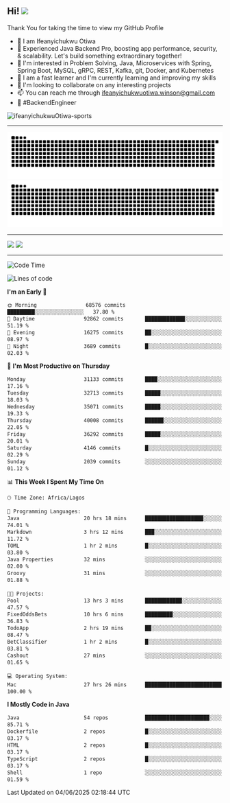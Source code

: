 <!-- BLOG-POST-LIST:START --><!-- BLOG-POST-LIST:END -->

## Hi! <img src="https://media.giphy.com/media/hvRJCLFzcasrR4ia7z/giphy.gif" width="4%"> 

Thank You for taking the time to view my GitHub Profile

- 👋 I am Ifeanyichukwu Otiwa
- 🚀 Experienced Java Backend Pro, boosting app performance, security, & scalability. Let's build something extraordinary together!
- 👀 I'm interested in Problem Solving, Java, Microservices with Spring, Spring Boot, MySQL, gRPC, REST, Kafka, git, Docker, and Kubernetes
- 🌱 I am a fast learner and I'm currently learning and improving my skills
- 💞️ I'm looking to collaborate on any interesting projects
- 📫 You can reach me through ifeanyichukwuotiwa.winson@gmail.com
- 🚀 #BackendEngineer

<p align="left" marginTop="10px"> <img src="https://komarev.com/ghpvc/?username=ifeanyichukwuOtiwa-sports&label=Profile%20views&color=0e75b6&style=for-the-badge" alt="ifeanyichukwuOtiwa-sports" /> </p>

***

<!--🐍📈SNAKEGRAPH / 🌐WEBSITE: https://github.com/Platane/snk -->
![github contribution grid snake animation](https://raw.githubusercontent.com/ifeanyichukwuOtiwa-sports/ifeanyichukwuOtiwa-sports/output/github-contribution-grid-snake-dark.svg#gh-dark-mode-only)![github contribution grid snake animation](https://raw.githubusercontent.com/ifeanyichukwuOtiwa-sports/ifeanyichukwuOtiwa-sports/output/github-contribution-grid-snake.svg#gh-light-mode-only)

***

<p float="left">
  <img float="left" src="https://github-readme-stats.vercel.app/api?username=ifeanyichukwuOtiwa-sports&count_private=true&include_all_commits=true&theme=react&show_icons=true" />
  <img float="right" src="https://github-readme-stats.vercel.app/api/top-langs/?username=ifeanyichukwuOtiwa-sports&layout=compact&show_icons=true&theme=react" /> 
</p>

***



<!--START_SECTION:waka-->
![Code Time](http://img.shields.io/badge/Code%20Time-3%2C766%20hrs%2022%20mins-blue)

![Lines of code](https://img.shields.io/badge/From%20Hello%20World%20I%27ve%20Written-51.1%20million%20lines%20of%20code-blue)

**I'm an Early 🐤** 

```text
🌞 Morning                68576 commits       █████████░░░░░░░░░░░░░░░░   37.80 % 
🌆 Daytime                92862 commits       █████████████░░░░░░░░░░░░   51.19 % 
🌃 Evening                16275 commits       ██░░░░░░░░░░░░░░░░░░░░░░░   08.97 % 
🌙 Night                  3689 commits        █░░░░░░░░░░░░░░░░░░░░░░░░   02.03 % 
```
📅 **I'm Most Productive on Thursday** 

```text
Monday                   31133 commits       ████░░░░░░░░░░░░░░░░░░░░░   17.16 % 
Tuesday                  32713 commits       █████░░░░░░░░░░░░░░░░░░░░   18.03 % 
Wednesday                35071 commits       █████░░░░░░░░░░░░░░░░░░░░   19.33 % 
Thursday                 40008 commits       ██████░░░░░░░░░░░░░░░░░░░   22.05 % 
Friday                   36292 commits       █████░░░░░░░░░░░░░░░░░░░░   20.01 % 
Saturday                 4146 commits        █░░░░░░░░░░░░░░░░░░░░░░░░   02.29 % 
Sunday                   2039 commits        ░░░░░░░░░░░░░░░░░░░░░░░░░   01.12 % 
```


📊 **This Week I Spent My Time On** 

```text
🕑︎ Time Zone: Africa/Lagos

💬 Programming Languages: 
Java                     20 hrs 18 mins      ███████████████████░░░░░░   74.01 % 
Markdown                 3 hrs 12 mins       ███░░░░░░░░░░░░░░░░░░░░░░   11.72 % 
TOML                     1 hr 2 mins         █░░░░░░░░░░░░░░░░░░░░░░░░   03.80 % 
Java Properties          32 mins             ░░░░░░░░░░░░░░░░░░░░░░░░░   02.00 % 
Groovy                   31 mins             ░░░░░░░░░░░░░░░░░░░░░░░░░   01.88 % 

🐱‍💻 Projects: 
Pool                     13 hrs 3 mins       ████████████░░░░░░░░░░░░░   47.57 % 
FixedOddsBets            10 hrs 6 mins       █████████░░░░░░░░░░░░░░░░   36.83 % 
TodoApp                  2 hrs 19 mins       ██░░░░░░░░░░░░░░░░░░░░░░░   08.47 % 
BetClassifier            1 hr 2 mins         █░░░░░░░░░░░░░░░░░░░░░░░░   03.81 % 
Cashout                  27 mins             ░░░░░░░░░░░░░░░░░░░░░░░░░   01.65 % 

💻 Operating System: 
Mac                      27 hrs 26 mins      █████████████████████████   100.00 % 
```

**I Mostly Code in Java** 

```text
Java                     54 repos            █████████████████████░░░░   85.71 % 
Dockerfile               2 repos             █░░░░░░░░░░░░░░░░░░░░░░░░   03.17 % 
HTML                     2 repos             █░░░░░░░░░░░░░░░░░░░░░░░░   03.17 % 
TypeScript               2 repos             █░░░░░░░░░░░░░░░░░░░░░░░░   03.17 % 
Shell                    1 repo              ░░░░░░░░░░░░░░░░░░░░░░░░░   01.59 % 
```




 Last Updated on 04/06/2025 02:18:44 UTC
<!--END_SECTION:waka-->

<!--
<p align="center">
![trophy](https://github-profile-trophy.vercel.app/?username=ifeanyichukwuOtiwa-sports&theme=onedark) (https://github.com/ryo-ma/github-profile-trophy)
</p>
-->

<!---
ifeanyi-otiwa/ifeanyi-otiwa is a ✨ special ✨ repository because its `README.md` (this file) appears on your GitHub profile.
You can click the Preview link to take a look at your changes.
--->
